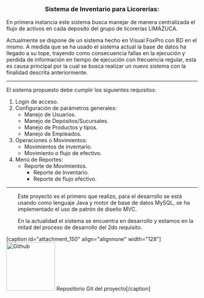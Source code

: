 <h3 style="text-align: center;">Sistema de Inventario para Licorerías:</h3>
En primera instancia este sistema busca manejar de manera centralizada el flujo de activos en cada deposito del grupo de licorerías LIMAZUCA.

Actualmente se dispone de un sistema hecho en Visual FoxPro con BD en el mismo. A medida que se ha usado el sistema actual la base de datos ha llegado a su tope, trayendo como consecuencia fallas en la ejecución y perdida de información en tiempo de ejecución con frecuencia regular, esta es causa principal por la cual se busca realizar un nuevo sistema con la finalidad descrita anteriormente.

<hr />

El sistema propuesto debe cumplir los siguientes requisitos:
<ol>
 	<li>Login de acceso.</li>
 	<li>Configuración de parámetros generales:
<ul>
 	<li>Manejo de Usuarios.</li>
 	<li>Manejo de Depósitos/Sucursales.</li>
 	<li>Manejo de Productos y tipos.</li>
 	<li>Manejo de Empleados.</li>
</ul>
</li>
 	<li>Operaciones o Movimientos:
<ul>
 	<li>Movimientos de inventario.</li>
 	<li>Movimiento o flujo de efectivo.</li>
</ul>
</li>
 	<li>Menú de Reportes:
<ul>
 	<li>Reporte de Movimientos.
<ul>
 	<li>Reporte de Inventario.</li>
 	<li>Reporte de flujo efectivo.</li>
</ul>
</li>
</ul>
</li>
</ol>

<hr />
<p style="padding-left: 30px;">Este proyecto es el primero que realizo, para el desarrollo se está usando como lenguaje Java y motor de base de datos MySQL, se ha implementado el uso de patrón de diseño MVC.</p>
<p style="padding-left: 30px;">En la actualidad el sistema se encuentra en desarrollo y estamos en la mitad del proceso de desarrollo del 2do requisito.</p>

[caption id="attachment_150" align="alignnone" width="128"]<a href="https://github.com/ajfmo/Sistema-Licoreria"><img class="wp-image-150 size-full" src="http://ajfmo.comxa.com/wp-content/uploads/2016/08/1472121225_github_circle_color.png" alt="Github " width="128" height="128" /></a> Repositorio Git del proyecto[/caption]
